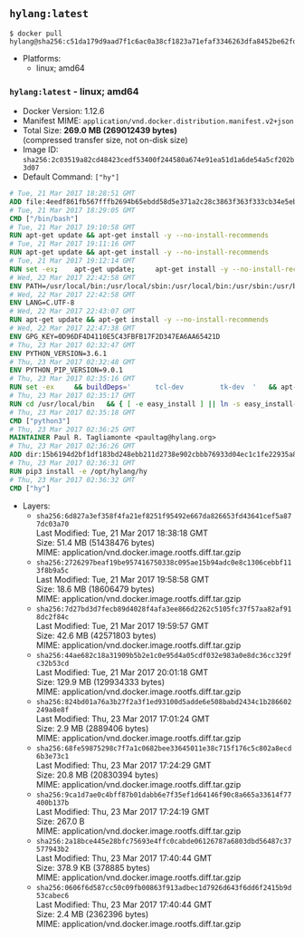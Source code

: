 ## `hylang:latest`

```console
$ docker pull hylang@sha256:c51da179d9aad7f1c6ac0a38cf1823a71efaf3346263dfa8452be62fd107c71e
```

-	Platforms:
	-	linux; amd64

### `hylang:latest` - linux; amd64

-	Docker Version: 1.12.6
-	Manifest MIME: `application/vnd.docker.distribution.manifest.v2+json`
-	Total Size: **269.0 MB (269012439 bytes)**  
	(compressed transfer size, not on-disk size)
-	Image ID: `sha256:2c03519a82cd48423cedf53400f244580a674e91ea51d1a6de54a5cf202b3d07`
-	Default Command: `["hy"]`

```dockerfile
# Tue, 21 Mar 2017 18:28:51 GMT
ADD file:4eedf861fb567fffb2694b65ebdd58d5e371a2c28c3863f363f333cb34e5eb7b in / 
# Tue, 21 Mar 2017 18:29:05 GMT
CMD ["/bin/bash"]
# Tue, 21 Mar 2017 19:10:58 GMT
RUN apt-get update && apt-get install -y --no-install-recommends 		ca-certificates 		curl 		wget 	&& rm -rf /var/lib/apt/lists/*
# Tue, 21 Mar 2017 19:11:16 GMT
RUN apt-get update && apt-get install -y --no-install-recommends 		bzr 		git 		mercurial 		openssh-client 		subversion 				procps 	&& rm -rf /var/lib/apt/lists/*
# Tue, 21 Mar 2017 19:12:14 GMT
RUN set -ex; 	apt-get update; 	apt-get install -y --no-install-recommends 		autoconf 		automake 		bzip2 		file 		g++ 		gcc 		imagemagick 		libbz2-dev 		libc6-dev 		libcurl4-openssl-dev 		libdb-dev 		libevent-dev 		libffi-dev 		libgdbm-dev 		libgeoip-dev 		libglib2.0-dev 		libjpeg-dev 		libkrb5-dev 		liblzma-dev 		libmagickcore-dev 		libmagickwand-dev 		libncurses-dev 		libpng-dev 		libpq-dev 		libreadline-dev 		libsqlite3-dev 		libssl-dev 		libtool 		libwebp-dev 		libxml2-dev 		libxslt-dev 		libyaml-dev 		make 		patch 		xz-utils 		zlib1g-dev 				$( 			if apt-cache show 'default-libmysqlclient-dev' 2>/dev/null | grep -q '^Version:'; then 				echo 'default-libmysqlclient-dev'; 			else 				echo 'libmysqlclient-dev'; 			fi 		) 	; 	rm -rf /var/lib/apt/lists/*
# Wed, 22 Mar 2017 22:42:58 GMT
ENV PATH=/usr/local/bin:/usr/local/sbin:/usr/local/bin:/usr/sbin:/usr/bin:/sbin:/bin
# Wed, 22 Mar 2017 22:42:58 GMT
ENV LANG=C.UTF-8
# Wed, 22 Mar 2017 22:43:07 GMT
RUN apt-get update && apt-get install -y --no-install-recommends 		tcl 		tk 	&& rm -rf /var/lib/apt/lists/*
# Wed, 22 Mar 2017 22:47:38 GMT
ENV GPG_KEY=0D96DF4D4110E5C43FBFB17F2D347EA6AA65421D
# Thu, 23 Mar 2017 02:32:47 GMT
ENV PYTHON_VERSION=3.6.1
# Thu, 23 Mar 2017 02:32:48 GMT
ENV PYTHON_PIP_VERSION=9.0.1
# Thu, 23 Mar 2017 02:35:16 GMT
RUN set -ex 	&& buildDeps=' 		tcl-dev 		tk-dev 	' 	&& apt-get update && apt-get install -y $buildDeps --no-install-recommends && rm -rf /var/lib/apt/lists/* 		&& wget -O python.tar.xz "https://www.python.org/ftp/python/${PYTHON_VERSION%%[a-z]*}/Python-$PYTHON_VERSION.tar.xz" 	&& wget -O python.tar.xz.asc "https://www.python.org/ftp/python/${PYTHON_VERSION%%[a-z]*}/Python-$PYTHON_VERSION.tar.xz.asc" 	&& export GNUPGHOME="$(mktemp -d)" 	&& gpg --keyserver ha.pool.sks-keyservers.net --recv-keys "$GPG_KEY" 	&& gpg --batch --verify python.tar.xz.asc python.tar.xz 	&& rm -r "$GNUPGHOME" python.tar.xz.asc 	&& mkdir -p /usr/src/python 	&& tar -xJC /usr/src/python --strip-components=1 -f python.tar.xz 	&& rm python.tar.xz 		&& cd /usr/src/python 	&& ./configure 		--enable-loadable-sqlite-extensions 		--enable-shared 	&& make -j$(nproc) 	&& make install 	&& ldconfig 		&& if [ ! -e /usr/local/bin/pip3 ]; then : 		&& wget -O /tmp/get-pip.py 'https://bootstrap.pypa.io/get-pip.py' 		&& python3 /tmp/get-pip.py "pip==$PYTHON_PIP_VERSION" 		&& rm /tmp/get-pip.py 	; fi 	&& pip3 install --no-cache-dir --upgrade --force-reinstall "pip==$PYTHON_PIP_VERSION" 	&& [ "$(pip list |tac|tac| awk -F '[ ()]+' '$1 == "pip" { print $2; exit }')" = "$PYTHON_PIP_VERSION" ] 		&& find /usr/local -depth 		\( 			\( -type d -a -name test -o -name tests \) 			-o 			\( -type f -a -name '*.pyc' -o -name '*.pyo' \) 		\) -exec rm -rf '{}' + 	&& apt-get purge -y --auto-remove $buildDeps 	&& rm -rf /usr/src/python ~/.cache
# Thu, 23 Mar 2017 02:35:17 GMT
RUN cd /usr/local/bin 	&& { [ -e easy_install ] || ln -s easy_install-* easy_install; } 	&& ln -s idle3 idle 	&& ln -s pydoc3 pydoc 	&& ln -s python3 python 	&& ln -s python3-config python-config
# Thu, 23 Mar 2017 02:35:18 GMT
CMD ["python3"]
# Thu, 23 Mar 2017 02:36:25 GMT
MAINTAINER Paul R. Tagliamonte <paultag@hylang.org>
# Thu, 23 Mar 2017 02:36:26 GMT
ADD dir:15b6194d2bf1df183bd248ebb211d2738e902cbbb76933d04ec1c1fe22935a8e in /opt/hylang/hy 
# Thu, 23 Mar 2017 02:36:31 GMT
RUN pip3 install -e /opt/hylang/hy
# Thu, 23 Mar 2017 02:36:32 GMT
CMD ["hy"]
```

-	Layers:
	-	`sha256:6d827a3ef358f4fa21ef8251f95492e667da826653fd43641cef5a877dc03a70`  
		Last Modified: Tue, 21 Mar 2017 18:38:18 GMT  
		Size: 51.4 MB (51438476 bytes)  
		MIME: application/vnd.docker.image.rootfs.diff.tar.gzip
	-	`sha256:2726297beaf19be957416750338c095ae15b94adc0e8c1306cebbf113f8b9a5c`  
		Last Modified: Tue, 21 Mar 2017 19:58:58 GMT  
		Size: 18.6 MB (18606479 bytes)  
		MIME: application/vnd.docker.image.rootfs.diff.tar.gzip
	-	`sha256:7d27bd3d7fecb89d4028f4afa3ee866d2262c5105fc37f57aa82af918dc2f84c`  
		Last Modified: Tue, 21 Mar 2017 19:59:57 GMT  
		Size: 42.6 MB (42571803 bytes)  
		MIME: application/vnd.docker.image.rootfs.diff.tar.gzip
	-	`sha256:44ae682c18a31909b5b2e1c0e95d4a05cdf032e983a0e8dc36cc329fc32b53cd`  
		Last Modified: Tue, 21 Mar 2017 20:01:18 GMT  
		Size: 129.9 MB (129934333 bytes)  
		MIME: application/vnd.docker.image.rootfs.diff.tar.gzip
	-	`sha256:824bd01a76a3b27f2a3f1ed93100d5adde6e508babd2434c1b286602249a8e8f`  
		Last Modified: Thu, 23 Mar 2017 17:01:24 GMT  
		Size: 2.9 MB (2889406 bytes)  
		MIME: application/vnd.docker.image.rootfs.diff.tar.gzip
	-	`sha256:68fe59875298c7f7a1c0682bee33645011e38c715f176c5c802a8ecd6b3e73c1`  
		Last Modified: Thu, 23 Mar 2017 17:24:29 GMT  
		Size: 20.8 MB (20830394 bytes)  
		MIME: application/vnd.docker.image.rootfs.diff.tar.gzip
	-	`sha256:9ca1d7ae0c4bff87b01dabb6e7f35ef1d64146f90c8a665a33614f77400b137b`  
		Last Modified: Thu, 23 Mar 2017 17:24:19 GMT  
		Size: 267.0 B  
		MIME: application/vnd.docker.image.rootfs.diff.tar.gzip
	-	`sha256:2a18bce445e28bfc75693e4ffc0cabde06126787a6803dbd56487c37577943b2`  
		Last Modified: Thu, 23 Mar 2017 17:40:44 GMT  
		Size: 378.9 KB (378885 bytes)  
		MIME: application/vnd.docker.image.rootfs.diff.tar.gzip
	-	`sha256:0606f6d587cc50c09fb00863f913adbec1d7926d643f6dd6f2415b9d53cabec6`  
		Last Modified: Thu, 23 Mar 2017 17:40:44 GMT  
		Size: 2.4 MB (2362396 bytes)  
		MIME: application/vnd.docker.image.rootfs.diff.tar.gzip
